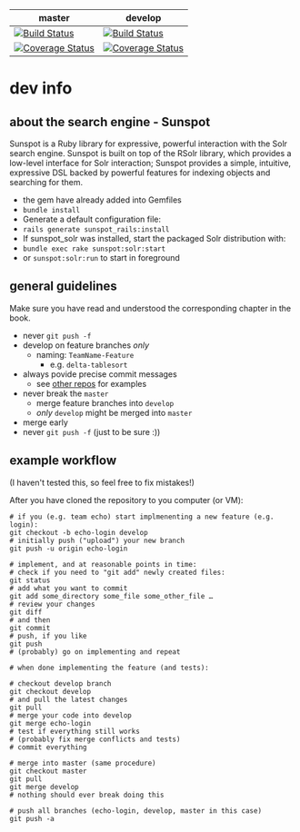 | master | develop | 
| ------ | ------- |
| [![Build Status](https://travis-ci.org/sdm15stream2/serler.svg?branch=master)](https://travis-ci.org/sdm15stream2/serler?branch=master)                                    | [![Build Status](https://travis-ci.org/sdm15stream2/serler.svg?branch=develop)](https://travis-ci.org/sdm15stream2/serler?branch=develop) |
| [![Coverage Status](https://coveralls.io/repos/sdm15stream2/serler/badge.svg?branch=master&service=github)](https://coveralls.io/github/sdm15stream2/serler?branch=master) | [![Coverage Status](https://coveralls.io/repos/sdm15stream2/serler/badge.svg?branch=develop&service=github)](https://coveralls.io/github/sdm15stream2/serler?branch=develop) |

# dev info

## about the search engine - Sunspot

Sunspot is a Ruby library for expressive, powerful interaction with the Solr search engine. Sunspot is built on top of the RSolr library, which provides a low-level interface for Solr interaction; Sunspot provides a simple, intuitive, expressive DSL backed by powerful features for indexing objects and searching for them.

* the gem have already added into Gemfiles
* `bundle install`
* Generate a default configuration file:
 * `rails generate sunspot_rails:install`
* If sunspot_solr was installed, start the packaged Solr distribution with:
 * `bundle exec rake sunspot:solr:start` 
 * or `sunspot:solr:run` to start in foreground

## general guidelines

Make sure you have read and understood the corresponding chapter in the book.

* never `git push -f`
* develop on feature branches *only*
  * naming: `TeamName-Feature`  
    * e.g. `delta-tablesort`
* always povide precise commit messages
  * see [other repos](https://github.com/ansible/ansible/commits/devel) for examples
* never break the `master`
  * merge feature branches into `develop`
  * *only* `develop` might be merged into `master`
* merge early
* never `git push -f` (just to be sure :))

## example workflow

(I haven't tested this, so feel free to fix mistakes!)

After you have cloned the repository to you computer (or VM):
  
    # if you (e.g. team echo) start implmenenting a new feature (e.g. login):
    git checkout -b echo-login develop
    # initially push ("upload") your new branch
    git push -u origin echo-login
    
    # implement, and at reasonable points in time:
    # check if you need to "git add" newly created files:
    git status
    # add what you want to commit
    git add some_directory some_file some_other_file …
    # review your changes
    git diff
    # and then
    git commit
    # push, if you like
    git push
    # (probably) go on implementing and repeat
    
    # when done implementing the feature (and tests):
    
    # checkout develop branch
    git checkout develop
    # and pull the latest changes
    git pull
    # merge your code into develop
    git merge echo-login
    # test if everything still works
    # (probably fix merge conflicts and tests)
    # commit everything
    
    # merge into master (same procedure)
    git checkout master
    git pull
    git merge develop
    # nothing should ever break doing this
    
    # push all branches (echo-login, develop, master in this case)
    git push -a
